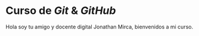 # Curso de _Git_ & _GitHub_

Hola soy tu amigo y docente digital Jonathan Mirca, bienvenidos a mi curso.
